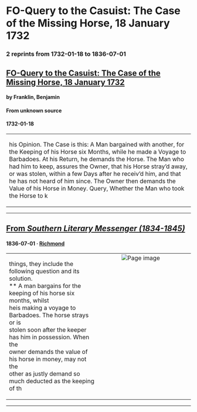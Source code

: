 
# FO-Query to the Casuist: The Case of the Missing Horse, 18 January 1732

### 2 reprints from 1732-01-18 to 1836-07-01

## [FO-Query to the Casuist: The Case of the Missing Horse, 18 January 1732](https://founders.archives.gov/documents/Franklin/01-01-02-0070)

#### by Franklin, Benjamin

#### From unknown source

#### 1732-01-18

<table style="width: 100%;"><tr><td style="width: 50%">

 his Opinion. The Case is this: A Man bargained with another, for the Keeping of his Horse six Months, while he made a Voyage to Barbadoes. At his Return, he demands the Horse. The Man who had him to keep, assures the Owner, that his Horse stray’d away, or was stolen, within a few Days after he receiv’d him, and that he has not heard of him since. The Owner then demands the Value of his Horse in Money. Query, Whether the Man who took the Horse to k
</td></tr></table>

---

## [From _Southern Literary Messenger (1834-1845)_](https://archive.org/details/sim_southern-literary-messenger_1836-07_2_8/page/n58/mode/1up?view=theater)

#### 1836-07-01 &middot; [Richmond](http://dbpedia.org/resource/Richmond%2C_Virginia)

<table style="width: 100%;"><tr><td style="width: 50%">

  
things, they include the following question and its solution.  
** A man bargains for the keeping of his horse six months, whilst  
heis making a voyage to Barbadoes. The horse strays or is  
stolen soon after the keeper has him in possession. When the  
owner demands the value of his horse in money, may not the  
other as justly demand so much deducted as the keeping of th
</td><td style="width: 50%; max-height: 75%; margin: auto; display: block;">
<img alt="Page image" src="https://iiif.archive.org/iiif/sim_southern-literary-messenger_1836-07_2_8&#0036;58/pct:9.337349,81.517656,36.355422,4.564237/600,/0/default.jpg"/>
</td>
</tr></table>

---

